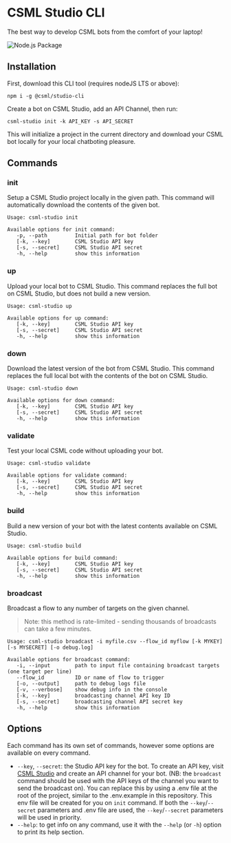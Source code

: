 # CSML Studio CLI

The best way to develop CSML bots from the comfort of your laptop!

![Node.js Package](https://github.com/CSML-by-Clevy/CSML-Studio-CLI/workflows/Node.js%20Package/badge.svg)

## Installation

First, download this CLI tool (requires nodeJS LTS or above):

```
npm i -g @csml/studio-cli
```

Create a bot on CSML Studio, add an API Channel, then run:

```
csml-studio init -k API_KEY -s API_SECRET
```

This will initialize a project in the current directory and download your CSML bot locally for your local chatboting pleasure.

## Commands

### init

Setup a CSML Studio project locally in the given path. This command will automatically download the contents of the given bot.

```
Usage: csml-studio init

Available options for init command:
   -p, --path         Initial path for bot folder
   [-k, --key]        CSML Studio API key
   [-s, --secret]     CSML Studio API secret
   -h, --help         show this information
```

### up

Upload your local bot to CSML Studio. This command replaces the full bot on CSML Studio, but does not build a new version.

```
Usage: csml-studio up

Available options for up command:
   [-k, --key]        CSML Studio API key
   [-s, --secret]     CSML Studio API secret
   -h, --help         show this information
```

### down

Download the latest version of the bot from CSML Studio. This command replaces the full local bot with the contents of the bot on CSML Studio.

```
Usage: csml-studio down

Available options for down command:
   [-k, --key]        CSML Studio API key
   [-s, --secret]     CSML Studio API secret
   -h, --help         show this information
```

### validate

Test your local CSML code without uploading your bot.

```
Usage: csml-studio validate

Available options for validate command:
   [-k, --key]        CSML Studio API key
   [-s, --secret]     CSML Studio API secret
   -h, --help         show this information
```

### build

Build a new version of your bot with the latest contents available on CSML Studio.

```
Usage: csml-studio build

Available options for build command:
   [-k, --key]        CSML Studio API key
   [-s, --secret]     CSML Studio API secret
   -h, --help         show this information
```

### broadcast

Broadcast a flow to any number of targets on the given channel.
> Note: this method is rate-limited - sending thousands of broadcasts can take a few minutes.

```
Usage: csml-studio broadcast -i myfile.csv --flow_id myflow [-k MYKEY] [-s MYSECRET] [-o debug.log]

Available options for broadcast command:
   -i, --input        path to input file containing broadcast targets (one target per line)
   --flow_id          ID or name of flow to trigger
   [-o, --output]     path to debug logs file
   [-v, --verbose]    show debug info in the console
   [-k, --key]        broadcasting channel API key ID
   [-s, --secret]     broadcasting channel API secret key
   -h, --help         show this information
```

## Options

Each command has its own set of commands, however some options are available on every command.

- `--key`, `--secret`: the Studio API key for the bot. To create an API key, visit [CSML Studio](https://studio.csml.dev) and create an API channel for your bot.
(NB: the `broadcast` command should be used with the API keys of the channel you want to send the broadcast on). You can replace this by using a .env file at the root of the project, similar to the .env.example in this repository. This env file will be created for you on `init` command. If both the `--key`/`--secret` parameters and .env file are used, the `--key`/`--secret` parameters will be used in priority.
- `--help`: to get info on any command, use it with the `--help` (or `-h`) option to print its help section.
